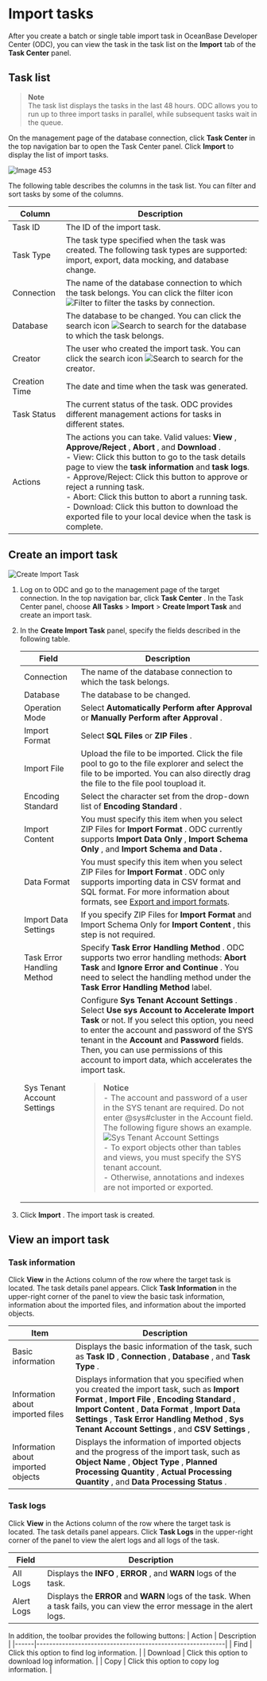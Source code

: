 Import tasks 
=================================

After you create a batch or single table import task in OceanBase Developer Center (ODC), you can view the task in the task list on the **Import** tab of the **Task Center** panel. 

Task list 
------------------------------

> **Note**  
> The task list displays the tasks in the last 48 hours. ODC allows you to run up to three import tasks in parallel, while subsequent tasks wait in the queue.

On the management page of the database connection, click **Task Center** in the top navigation bar to open the Task Center panel. Click **Import** to display the list of import tasks.

![Image 453](https://obbusiness-private.oss-cn-shanghai.aliyuncs.com/doc/img/odc/340/%E5%AF%BC%E5%85%A5%E4%BB%BB%E5%8A%A1-EN.png)

The following table describes the columns in the task list. You can filter and sort tasks by some of the columns.


|    Column     |                                                                                                                                                                                                                                                                                                                                                     Description                                                                                                                                                                                                                                                                                                                                                     |
|---------------|---------------------------------------------------------------------------------------------------------------------------------------------------------------------------------------------------------------------------------------------------------------------------------------------------------------------------------------------------------------------------------------------------------------------------------------------------------------------------------------------------------------------------------------------------------------------------------------------------------------------------------------------------------------------------------------------------------------------|
| Task ID       | The ID of the import task.                                                                                                                                                                                                                                                                                                                                                                                                                                                                                                                                                                                                                                                                                          |
| Task Type     | The task type specified when the task was created. The following task types are supported: import, export, data mocking, and database change.                                                                                                                                                                                                                                                                                                                                                                                                                                                                                                                                                                       |
| Connection    | The name of the database connection to which the task belongs.  You can click the filter icon ![Filter](https://help-static-aliyun-doc.aliyuncs.com/assets/img/en-US/8487860461/p352180.jpg) to filter the tasks by connection.                                                                                                                                                                                                                                                                                                                                                                                                                                                                     |
| Database      | The database to be changed.  You can click the search icon ![Search](https://help-static-aliyun-doc.aliyuncs.com/assets/img/en-US/1036511561/p416691.jpg) to search for the database to which the task belongs.                                                                                                                                                                                                                                                                                                                                                                                                                                                                                     |
| Creator       | The user who created the import task.  You can click the search icon ![Search](https://help-static-aliyun-doc.aliyuncs.com/assets/img/en-US/1036511561/p416691.jpg) to search for the creator.                                                                                                                                                                                                                                                                                                                                                                                                                                                                                                      |
| Creation Time | The date and time when the task was generated.                                                                                                                                                                                                                                                                                                                                                                                                                                                                                                                                                                                                                                                                      |
| Task Status   | The current status of the task. ODC provides different management actions for tasks in different states.                                                                                                                                                                                                                                                                                                                                                                                                                                                                                                                                                                                                            |
| Actions       | The actions you can take. Valid values: **View** , **Approve/Reject** , **Abort** , and **Download** . <br> - View: Click this button to go to the task details page to view the **task information** and **task logs**. <br>  - Approve/Reject: Click this button to approve or reject a running task. <br>  - Abort: Click this button to abort a running task. <br>  - Download: Click this button to download the exported file to your local device when the task is complete.    |



Create an import task 
------------------------------------------

![Create Import Task](https://help-static-aliyun-doc.aliyuncs.com/assets/img/en-US/2036511561/p415562.png)

1. Log on to ODC and go to the management page of the target connection. In the top navigation bar, click **Task Center** . In the Task Center panel, choose **All Tasks** \> **Import** \> **Create Import Task** and create an import task.

   

2. In the **Create Import Task** panel, specify the fields described in the following table. 

   

   |            Field            |                                                                                                                                                                                                                                                                                                                                                                                                                                                                                             Description                                                                                                                                                                                                                                                                                                                                                                                                                                                                                             |
   |-----------------------------|-----------------------------------------------------------------------------------------------------------------------------------------------------------------------------------------------------------------------------------------------------------------------------------------------------------------------------------------------------------------------------------------------------------------------------------------------------------------------------------------------------------------------------------------------------------------------------------------------------------------------------------------------------------------------------------------------------------------------------------------------------------------------------------------------------------------------------------------------------------------------------------------------------------------------------------------------------------------------------------------------------|
   | Connection                  | The name of the database connection to which the task belongs.                                                                                                                                                                                                                                                                                                                                                                                                                                                                                                                                                                                                                                                                                                                                                                                                                                                                                                                                      |
   | Database                    | The database to be changed.                                                                                                                                                                                                                                                                                                                                                                                                                                                                                                                                                                                                                                                                                                                                                                                                                                                                                                                                                                         |
   | Operation Mode              | Select **Automatically Perform after Approval** or **Manually Perform after Approval** .                                                                                                                                                                                                                                                                                                                                                                                                                                                                                                                                                                                                                                                                                                                                                                                                                                                                                                            |
   | Import Format               | Select **SQL Files** or **ZIP Files** .                                                                                                                                                                                                                                                                                                                                                                                                                                                                                                                                                                                                                                                                                                                                                                                                                                                                                                                                                             |
   | Import File                 | Upload the file to be imported.  Click the file pool to go to the file explorer and select the file to be imported. You can also directly drag the file to the file pool toupload it.                                                                                                                                                                                                                                                                                                                                                                                                                                                                                                                                                                                                                                                                                                                                                                                               |
   | Encoding Standard           | Select the character set from the drop-down list of **Encoding Standard** .                                                                                                                                                                                                                                                                                                                                                                                                                                                                                                                                                                                                                                                                                                                                                                                                                                                                                                                         |
   | Import Content              | You must specify this item when you select ZIP Files for **Import Format** . ODC currently supports **Import Data Only** , **Import Schema Only** , and **Import Schema and Data** **.**                                                                                                                                                                                                                                                                                                                                                                                                                                                                                                                                                                                                                                                                                                                                                                                                            |
   | Data Format                 | You must specify this item when you select ZIP Files for **Import Format** .  ODC only supports importing data in CSV format and SQL format. For more information about formats, see [Export and import formats](../6.web-odc-use-tools/1.web-odc-data-export-and-import/2.web-odc-export-and-import-formats.md).                                                                                                                                                                                                                                                                                                                                                                                                                                                                                                                                                                                                                                                                                                                      |
   | Import Data Settings        | If you specify ZIP Files for **Import Format** and Import Schema Only for **Import Content** , this step is not required.                                                                                                                                                                                                                                                                                                                                                                                                                                                                                                                                                                                                                                                                                                                                                                                                                                                                           |
   | Task Error Handling Method  | Specify **Task Error Handling Method** .  ODC supports two error handling methods: **Abort Task** and **Ignore Error and Continue** . You need to select the handling method under the **Task Error Handling Method** label.                                                                                                                                                                                                                                                                                                                                                                                                                                                                                                                                                                                                                                                                                                                                                        |
   | Sys Tenant Account Settings | Configure **Sys Tenant Account Settings** .  Select **Use sys Account to Accelerate Import Task** or not. If you select this option, you need to enter the account and password of the SYS tenant in the **Account** and **Password** fields. Then, you can use permissions of this account to import data, which accelerates the import task. <blockquote> **Notice** <br> - The account and password of a user in the SYS tenant are required. Do not enter @sys#cluster in the Account field. The following figure shows an example.<br> ![Sys Tenant Account Settings](https://help-static-aliyun-doc.aliyuncs.com/assets/img/en-US/0342179361/p348256.png) <br>  - To export objects other than tables and views, you must specify the SYS tenant account.  <br> - Otherwise, annotations and indexes are not imported or exported. </blockquote>    |

   

3. Click **Import** . The import task is created.

   




View an import task 
----------------------------------------

### Task information 

Click **View** in the Actions column of the row where the target task is located. The task details panel appears. Click **Task Information** in the upper-right corner of the panel to view the basic task information, information about the imported files, and information about the imported objects. 


|                Item                |                                                                                                                                                 Description                                                                                                                                                 |
|------------------------------------|-------------------------------------------------------------------------------------------------------------------------------------------------------------------------------------------------------------------------------------------------------------------------------------------------------------|
| Basic information                  | Displays the basic information of the task, such as **Task ID** , **Connection** , **Database** , and **Task Type** .                                                                                                                                                                                       |
| Information about imported files   | Displays information that you specified when you created the import task, such as **Import Format** , **Import File** , **Encoding Standard** , **Import Content** , **Data Format** , **Import Data Settings** , **Task Error Handling Method** , **Sys Tenant Account Settings** , and **CSV Settings** , |
| Information about imported objects | Displays the information of imported objects and the progress of the import task,   such as **Object Name** , **Object Type** , **Planned Processing Quantity** , **Actual Processing Quantity** , and **Data Processing Status** .                                                         |



### Task logs 

Click **View** in the Actions column of the row where the target task is located. The task details panel appears. Click **Task Logs** in the upper-right corner of the panel to view the alert logs and all logs of the task.


|   Field    |                                                        Description                                                         |
|------------|----------------------------------------------------------------------------------------------------------------------------|
| All Logs   | Displays the **INFO** , **ERROR** , and **WARN** logs of the task.                                                         |
| Alert Logs | Displays the **ERROR** and **WARN** logs of the task. When a task fails, you can view the error message in the alert logs. |


In addition, the toolbar provides the following buttons:
| Action  |                            Description                             |
|------|-----------------------------------------------------------|
| Find | Click this option to find log information.        |
| Download | Click this option to download log information.   |
| Copy | Click this option to copy log information. |